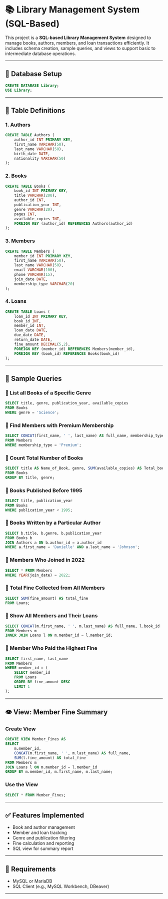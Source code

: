 
# 📚 Library Management System (SQL-Based)

This project is a **SQL-based Library Management System** designed to manage books, authors, members, and loan transactions efficiently. It includes schema creation, sample queries, and views to support basic to intermediate database operations.

---

## 🔧 Database Setup

```sql
CREATE DATABASE Library;
USE Library;
```

---

## 🧱 Table Definitions

### 1. Authors
```sql
CREATE TABLE Authors (
    author_id INT PRIMARY KEY,
    first_name VARCHAR(50),
    last_name VARCHAR(50),
    birth_date DATE,
    nationality VARCHAR(50)
);
```

### 2. Books
```sql
CREATE TABLE Books (
    book_id INT PRIMARY KEY,
    title VARCHAR(200),
    author_id INT,
    publication_year INT,
    genre VARCHAR(20),
    pages INT,
    available_copies INT,
    FOREIGN KEY (author_id) REFERENCES Authors(author_id)
);
```

### 3. Members
```sql
CREATE TABLE Members (
    member_id INT PRIMARY KEY,
    first_name VARCHAR(50),
    last_name VARCHAR(50),
    email VARCHAR(100),
    phone VARCHAR(15),
    join_date DATE,
    membership_type VARCHAR(20)
);
```

### 4. Loans
```sql
CREATE TABLE Loans (
    loan_id INT PRIMARY KEY,
    book_id INT,
    member_id INT,
    loan_date DATE,
    due_date DATE,
    return_date DATE,
    fine_amount DECIMAL(5,2),
    FOREIGN KEY (member_id) REFERENCES Members(member_id),
    FOREIGN KEY (book_id) REFERENCES Books(book_id)
);
```

---

## 📄 Sample Queries

### 🔹 List all Books of a Specific Genre
```sql
SELECT title, genre, publication_year, available_copies
FROM Books
WHERE genre = 'Science';
```

### 🔹 Find Members with Premium Membership
```sql
SELECT CONCAT(first_name, ' ', last_name) AS full_name, membership_type
FROM Members
WHERE membership_type = 'Premium';
```

### 🔹 Count Total Number of Books
```sql
SELECT title AS Name_of_Book, genre, SUM(available_copies) AS Total_books
FROM Books
GROUP BY title, genre;
```

### 🔹 Books Published Before 1995
```sql
SELECT title, publication_year
FROM Books
WHERE publication_year < 1995;
```

### 🔹 Books Written by a Particular Author
```sql
SELECT b.title, b.genre, b.publication_year
FROM Books b
JOIN Authors a ON b.author_id = a.author_id
WHERE a.first_name = 'Danielle' AND a.last_name = 'Johnson';
```

### 🔹 Members Who Joined in 2022
```sql
SELECT * FROM Members
WHERE YEAR(join_date) = 2022;
```

### 🔹 Total Fine Collected from All Members
```sql
SELECT SUM(fine_amount) AS total_fine
FROM Loans;
```

### 🔹 Show All Members and Their Loans
```sql
SELECT CONCAT(m.first_name, ' ', m.last_name) AS full_name, l.book_id
FROM Members m
INNER JOIN Loans l ON m.member_id = l.member_id;
```

### 🔹 Member Who Paid the Highest Fine
```sql
SELECT first_name, last_name
FROM Members
WHERE member_id = (
    SELECT member_id
    FROM Loans
    ORDER BY fine_amount DESC
    LIMIT 1
);
```

---

## 👁️ View: Member Fine Summary

### Create View
```sql
CREATE VIEW Member_Fines AS
SELECT 
    m.member_id,
    CONCAT(m.first_name, ' ', m.last_name) AS full_name,
    SUM(l.fine_amount) AS total_fine
FROM Members m
JOIN Loans l ON m.member_id = l.member_id
GROUP BY m.member_id, m.first_name, m.last_name;
```

### Use the View
```sql
SELECT * FROM Member_Fines;
```

---

## ✅ Features Implemented
- Book and author management
- Member and loan tracking
- Genre and publication filtering
- Fine calculation and reporting
- SQL view for summary report

---

## 📌 Requirements
- MySQL or MariaDB
- SQL Client (e.g., MySQL Workbench, DBeaver)

---


